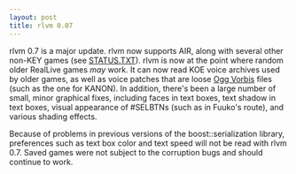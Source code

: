 ```yaml
---
layout: post
title: rlvm 0.07
---
```


rlvm 0.7 is a major update. rlvm now supports AIR, along with several other
non-KEY games (see [STATUS.TXT][status]). rlvm is now at the point where random older RealLive games *may* work. It can now read KOE voice archives used by older games, as well as voice patches that are loose [Ogg Vorbis][ogg] files (such as the one for KANON). In addition, there's been a large number of small, minor graphical fixes, including faces in text boxes, text shadow in text boxes, visual appearance of #SELBTNs (such as in Fuuko's route), and various shading effects.

Because of problems in previous versions of the boost::serialization library,
preferences such as text box color and text speed will not be read with rlvm
0.7. Saved games were not subject to the corruption bugs and should continue to
work.

[ogg]: http://en.wikipedia.org/wiki/Vorbis
[status]: http://github.com/eglaysher/rlvm/blob/master/STATUS.TXT